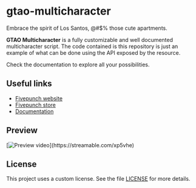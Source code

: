 # gtao-multicharacter

Embrace the spirit of Los Santos, @#$% those cute apartments.

**GTAO Multicharacter** is a fully customizable and well documented multicharacter script. The code contained is this repository is just an example of what can be done using the API exposed by the resource.

Check the documentation to explore all your possibilities.

## Useful links

- [Fivepunch website](https://fivepunch.io)
- [Fivepunch store](https://fivepunch.tebex.io)
- [Documentation](https://docs.fivepunch.io/resources/fivepunch-multicharacter)

## Preview

[![Preview video](https://cdn-cf-east.streamable.com/image/xp5vhe-screenshot113671.jpg?Expires=1675571960936&Key-Pair-Id=APKAIEYUVEN4EVB2OKEQ&Signature=JpKDbudX1Xjt8MqAhHN1GWfsQn0GDAnFHWKc230DLovkrJfuSJOCIm-VB9sccO2Y-QSN5qvRPDjBv-LAZzwX1dyUdwvRLssfFcC2fj3AinQ5Cta4e0d1oJTRm9FVKqIQLE1dNIpzqIuFhmojCF2jV1CUopAbXAVk5YfDRAnwOYUFDx8g2CPqcgZYm9u0~GgBFMaQlQuKgjSZCe9Fr~r2SwaC4ZkdJEqI7IC7tQjOD~KcBgkmJocVDCieLcvHNIGlErXDoGTA2QeeCAmKuhw9j8UPfAqj6QbH-4BbdO7iqGiP-dZZMjb77auKMpjQnNOyxn20TuFimxvqYwDZeIRc2Q__)](https://streamable.com/xp5vhe)

## License

This project uses a custom license. See the file [LICENSE](./LICENSE) for more details.
